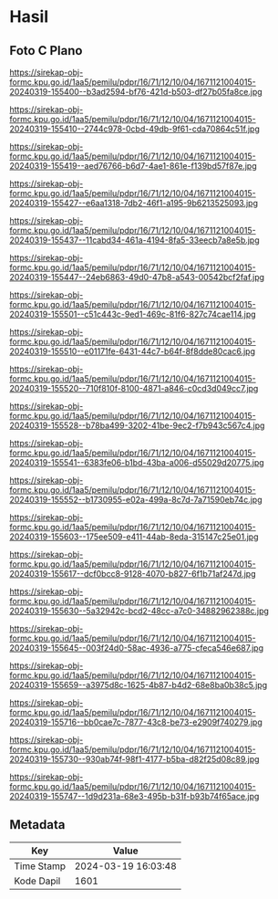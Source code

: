 # Hasil

## Foto C Plano

https://sirekap-obj-formc.kpu.go.id/1aa5/pemilu/pdpr/16/71/12/10/04/1671121004015-20240319-155400--b3ad2594-bf76-421d-b503-df27b05fa8ce.jpg

https://sirekap-obj-formc.kpu.go.id/1aa5/pemilu/pdpr/16/71/12/10/04/1671121004015-20240319-155410--2744c978-0cbd-49db-9f61-cda70864c51f.jpg

https://sirekap-obj-formc.kpu.go.id/1aa5/pemilu/pdpr/16/71/12/10/04/1671121004015-20240319-155419--aed76766-b6d7-4ae1-861e-f139bd57f87e.jpg

https://sirekap-obj-formc.kpu.go.id/1aa5/pemilu/pdpr/16/71/12/10/04/1671121004015-20240319-155427--e6aa1318-7db2-46f1-a195-9b6213525093.jpg

https://sirekap-obj-formc.kpu.go.id/1aa5/pemilu/pdpr/16/71/12/10/04/1671121004015-20240319-155437--11cabd34-461a-4194-8fa5-33eecb7a8e5b.jpg

https://sirekap-obj-formc.kpu.go.id/1aa5/pemilu/pdpr/16/71/12/10/04/1671121004015-20240319-155447--24eb6863-49d0-47b8-a543-00542bcf2faf.jpg

https://sirekap-obj-formc.kpu.go.id/1aa5/pemilu/pdpr/16/71/12/10/04/1671121004015-20240319-155501--c51c443c-9ed1-469c-81f6-827c74cae114.jpg

https://sirekap-obj-formc.kpu.go.id/1aa5/pemilu/pdpr/16/71/12/10/04/1671121004015-20240319-155510--e01171fe-6431-44c7-b64f-8f8dde80cac6.jpg

https://sirekap-obj-formc.kpu.go.id/1aa5/pemilu/pdpr/16/71/12/10/04/1671121004015-20240319-155520--710f810f-8100-4871-a846-c0cd3d049cc7.jpg

https://sirekap-obj-formc.kpu.go.id/1aa5/pemilu/pdpr/16/71/12/10/04/1671121004015-20240319-155528--b78ba499-3202-41be-9ec2-f7b943c567c4.jpg

https://sirekap-obj-formc.kpu.go.id/1aa5/pemilu/pdpr/16/71/12/10/04/1671121004015-20240319-155541--6383fe06-b1bd-43ba-a006-d55029d20775.jpg

https://sirekap-obj-formc.kpu.go.id/1aa5/pemilu/pdpr/16/71/12/10/04/1671121004015-20240319-155552--b1730955-e02a-499a-8c7d-7a71590eb74c.jpg

https://sirekap-obj-formc.kpu.go.id/1aa5/pemilu/pdpr/16/71/12/10/04/1671121004015-20240319-155603--175ee509-e411-44ab-8eda-315147c25e01.jpg

https://sirekap-obj-formc.kpu.go.id/1aa5/pemilu/pdpr/16/71/12/10/04/1671121004015-20240319-155617--dcf0bcc8-9128-4070-b827-6f1b71af247d.jpg

https://sirekap-obj-formc.kpu.go.id/1aa5/pemilu/pdpr/16/71/12/10/04/1671121004015-20240319-155630--5a32942c-bcd2-48cc-a7c0-34882962388c.jpg

https://sirekap-obj-formc.kpu.go.id/1aa5/pemilu/pdpr/16/71/12/10/04/1671121004015-20240319-155645--003f24d0-58ac-4936-a775-cfeca546e687.jpg

https://sirekap-obj-formc.kpu.go.id/1aa5/pemilu/pdpr/16/71/12/10/04/1671121004015-20240319-155659--a3975d8c-1625-4b87-b4d2-68e8ba0b38c5.jpg

https://sirekap-obj-formc.kpu.go.id/1aa5/pemilu/pdpr/16/71/12/10/04/1671121004015-20240319-155716--bb0cae7c-7877-43c8-be73-e2909f740279.jpg

https://sirekap-obj-formc.kpu.go.id/1aa5/pemilu/pdpr/16/71/12/10/04/1671121004015-20240319-155730--930ab74f-98f1-4177-b5ba-d82f25d08c89.jpg

https://sirekap-obj-formc.kpu.go.id/1aa5/pemilu/pdpr/16/71/12/10/04/1671121004015-20240319-155747--1d9d231a-68e3-495b-b31f-b93b74f65ace.jpg


## Metadata

| Key        | Value               |
| ---------- | ------------------- |
| Time Stamp | 2024-03-19 16:03:48 |
| Kode Dapil | 1601                |



